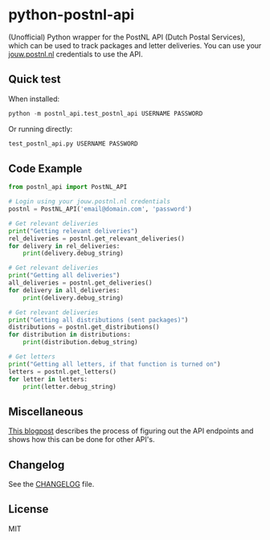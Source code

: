 # python-postnl-api
(Unofficial) Python wrapper for the PostNL API (Dutch Postal Services), which can be used to track packages and letter deliveries. You can use your [jouw.postnl.nl](http://jouw.postnl.nl) credentials to use the API. 

## Quick test
When installed:
```python
python -m postnl_api.test_postnl_api USERNAME PASSWORD
```

Or running directly:
```python
test_postnl_api.py USERNAME PASSWORD
```

## Code Example
```python
from postnl_api import PostNL_API

# Login using your jouw.postnl.nl credentials
postnl = PostNL_API('email@domain.com', 'password')

# Get relevant deliveries
print("Getting relevant deliveries")
rel_deliveries = postnl.get_relevant_deliveries()
for delivery in rel_deliveries:
    print(delivery.debug_string)

# Get relevant deliveries
print("Getting all deliveries")
all_deliveries = postnl.get_deliveries()
for delivery in all_deliveries:
    print(delivery.debug_string)

# Get relevant deliveries
print("Getting all distributions (sent packages)")
distributions = postnl.get_distributions()
for distribution in distributions:
    print(distribution.debug_string)

# Get letters
print("Getting all letters, if that function is turned on")
letters = postnl.get_letters()
for letter in letters:
    print(letter.debug_string)
```

## Miscellaneous
[This blogpost](https://imick.nl/reverse-engineering-the-postnl-consumer-api/) describes the process of figuring out the API endpoints and shows how this can be done for other API's.

## Changelog
See the [CHANGELOG](./CHANGELOG.md) file.

## License
MIT
